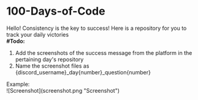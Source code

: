 # 100-Days-of-Code
Hello! Consistency is the key to success!
Here is a repository for you to track your daily victories
</br>
<b>#Todo:</b><br />
<ol>
<li>Add the screenshots of the success message from the platform in the pertaining day's repository <br /></li>
  <li>Name the screenshot files as {discord_username}_day{number}_question{number} <br /></li>
 </ol>
Example: <br/>
![Screenshot](screenshot.png "Screenshot")

